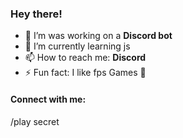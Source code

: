 ### Hey there! 



- 🔭 I’m was working on a **Discord bot**
- 🌱 I’m currently learning js 
- 📫 How to reach me: **Discord**
- ⚡ Fun fact: I like fps Games 🤣

#### Connect with me: 
/play secret

